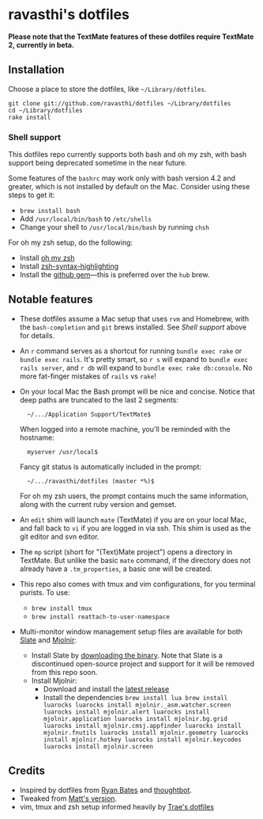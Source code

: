 # ravasthi's dotfiles

**Please note that the TextMate features of these dotfiles require TextMate 2, currently in beta.**

## Installation

Choose a place to store the dotfiles, like `~/Library/dotfiles`.

```
git clone git://github.com/ravasthi/dotfiles ~/Library/dotfiles
cd ~/Library/dotfiles
rake install
```

### Shell support

This dotfiles repo currently supports both bash and oh my zsh, with bash support being deprecated sometime in the near future.

Some features of the `bashrc` may work only with bash version 4.2 and greater, which is not installed by default on the Mac. Consider using these steps to get it:

* `brew install bash`
* Add `/usr/local/bin/bash` to `/etc/shells`
* Change your shell to `/usr/local/bin/bash` by running `chsh`

For oh my zsh setup, do the following:

* Install [oh my zsh](https://github.com/robbyrussell/oh-my-zsh)
* Install [zsh-syntax-highlighting](https://github.com/zsh-users/zsh-syntax-highlighting)
* Install the [github gem](https://github.com/defunkt/github-gem)—this is preferred over the `hub` brew.

## Notable features

* These dotfiles assume a Mac setup that uses `rvm` and Homebrew, with the `bash-completion` and `git` brews installed. See *Shell support* above for details.

* An `r` command serves as a shortcut for running `bundle exec rake` or `bundle exec rails`. It's pretty smart, so `r s` will expand to `bundle exec rails server`, and `r db` will expand to `bundle exec rake db:console`. No more fat-finger mistakes of `rails` vs `rake`!

* On your local Mac the Bash prompt will be nice and concise. Notice that deep paths are truncated to the last 2 segments:

        ~/.../Application Support/TextMate$

    When logged into a remote machine, you'll be reminded with the hostname:

        myserver /usr/local$

    Fancy git status is automatically included in the prompt:

        ~/.../ravasthi/dotfiles (master *%)$

    For oh my zsh users, the prompt contains much the same information, along with the current ruby version and gemset.

* An `edit` shim will launch `mate` (TextMate) if you are on your local Mac, and fall back to `vi` if you are logged in via ssh. This shim is used as the git editor and svn editor.

* The `mp` script (short for "(Text)Mate project") opens a directory in TextMate. But unlike the basic `mate` command, if the directory does not already have a `.tm_properties`, a basic one will be created.

* This repo also comes with tmux and vim configurations, for you terminal purists. To use:

    * `brew install tmux`
    * `brew install reattach-to-user-namespace`

* Multi-monitor window management setup files are available for both [Slate](https://github.com/jigish/slate) and [Mjolnir](http://mjolnir.io):
    * Install Slate by [downloading the binary](http://slate.ninjamonkeysoftware.com/Slate.dmg). Note that Slate is a discontinued open-source project and support for it will be removed from this repo soon.
    * Install Mjolnir:
        * Download and install the [latest release](https://github.com/sdegutis/mjolnir/releases/latest)
        * Install the dependencies
              ```
              brew install lua
              brew install luarocks
              luarocks install mjolnir._asm.watcher.screen
              luarocks install mjolnir.alert
              luarocks install mjolnir.application
              luarocks install mjolnir.bg.grid
              luarocks install mjolnir.cmsj.appfinder
              luarocks install mjolnir.fnutils
              luarocks install mjolnir.geometry
              luarocks install mjolnir.hotkey
              luarocks install mjolnir.keycodes
              luarocks install mjolnir.screen
              ```

## Credits

* Inspired by dotfiles from [Ryan Bates](https://github.com/ryanb/dotfiles) and [thoughtbot](http://github.com/thoughtbot/dotfiles).
* Tweaked from [Matt's version](https://github.com/mbrictson/dotfiles).
* vim, tmux and zsh setup informed heavily by [Trae's dotfiles](https://github.com/trobrock)
